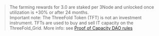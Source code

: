 
> The farming rewards for 3.0 are staked per 3Node and unlocked once utilization is +30% or after 24 months.<BR>
> Important note: The ThreeFold Token (TFT) is not an investment instrument.
> TFTs are used to buy and sell IT capacity on the ThreeFold_Grid.
> More info: see [Proof of Capacity DAO rules](poc_dao_rules)



